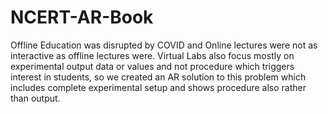 # NCERT-AR-Book
Offline Education was disrupted by COVID and Online lectures were not as interactive as offline lectures were. Virtual Labs also focus mostly on experimental output data or values and not procedure which triggers interest in students, so we created an AR solution to this problem which includes complete experimental setup and shows procedure also rather than output.
